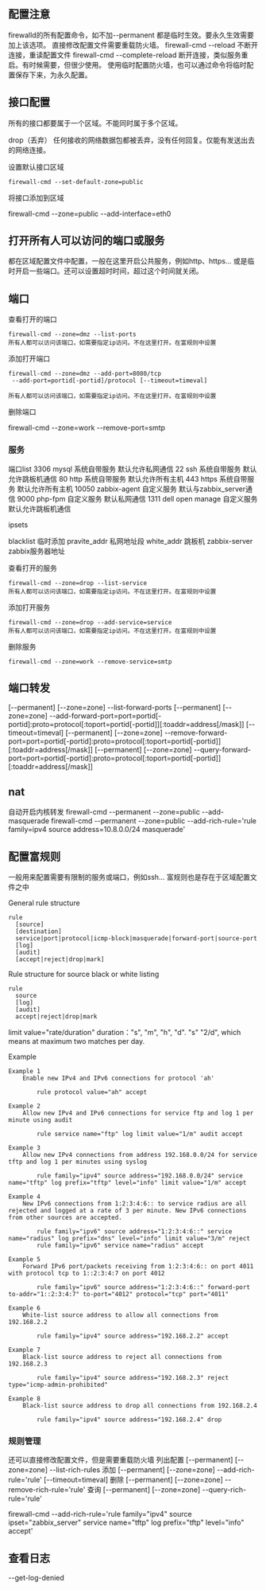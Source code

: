 ## 配置注意

firewalld的所有配置命令，如不加--permanent 都是临时生效。要永久生效需要加上该选项。
直接修改配置文件需要重载防火墙。
  firewall-cmd --reload   不断开连接，重读配置文件
  firewall-cmd --complete-reload  断开连接，类似服务重启。有时候需要，但很少使用。
使用临时配置防火墙，也可以通过命令将临时配置保存下来，为永久配置。

## 接口配置

所有的接口都要属于一个区域。不能同时属于多个区域。

drop（丢弃）
任何接收的网络数据包都被丢弃，没有任何回复。仅能有发送出去的网络连接。

设置默认接口区域

	firewall-cmd --set-default-zone=public

将接口添加到区域

  firewall-cmd --zone=public --add-interface=eth0

## 打开所有人可以访问的端口或服务

都在区域配置文件中配置，一般在这里开启公共服务，例如http、https...
或是临时开启一些端口。还可以设置超时时间，超过这个时间就关闭。

## 端口

  查看打开的端口

    firewall-cmd --zone=dmz --list-ports
    所有人都可以访问该端口，如需要指定ip访问。不在这里打开。在富规则中设置

  添加打开端口

    firewall-cmd --zone=dmz --add-port=8080/tcp
     --add-port=portid[-portid]/protocol [--timeout=timeval]

    所有人都可以访问该端口，如需要指定ip访问。不在这里打开。在富规则中设置

  删除端口

  firewall-cmd --zone=work --remove-port=smtp

### 服务

端口list
	3306  mysql    系统自带服务   默认允许私网通信
	22    ssh      系统自带服务		默认允许跳板机通信
	80		http		 系统自带服务   默认允许所有主机
	443		https		 系统自带服务   默认允许所有主机
	10050 zabbix-agent   自定义服务  默认与zabbix_server通信
	9000  php-fpm				 自定义服务  默认私网通信
	1311  dell open manage  自定义服务   默认允许跳板机通信

ipsets

blacklist
  临时添加
pravite_addr
  私网地址段
white_addr
  跳板机
zabbix-server
  zabbix服务器地址




  查看打开的服务

    firewall-cmd --zone=drop --list-service
    所有人都可以访问该端口，如需要指定ip访问。不在这里打开。在富规则中设置

  添加打开服务

    firewall-cmd --zone=drop --add-service=service
    所有人都可以访问该端口，如需要指定ip访问。不在这里打开。在富规则中设置

  删除服务

    firewall-cmd --zone=work --remove-service=smtp

## 端口转发

  [--permanent] [--zone=zone] --list-forward-ports
  [--permanent] [--zone=zone] --add-forward-port=port=portid[-portid]:proto=protocol[:toport=portid[-portid]][:toaddr=address[/mask]] [--timeout=timeval]
  [--permanent] [--zone=zone] --remove-forward-port=port=portid[-portid]:proto=protocol[:toport=portid[-portid]][:toaddr=address[/mask]]
  [--permanent] [--zone=zone] --query-forward-port=port=portid[-portid]:proto=protocol[:toport=portid[-portid]][:toaddr=address[/mask]]



## nat

  自动开启内核转发
  firewall-cmd --permanent --zone=public --add-masquerade
  firewall-cmd --permanent --zone=public --add-rich-rule='rule family=ipv4 source address=10.8.0.0/24 masquerade'

## 配置富规则

一般用来配置需要有限制的服务或端口，例如ssh...
富规则也是存在于区域配置文件之中

General rule structure

    rule
      [source]
      [destination]
      service|port|protocol|icmp-block|masquerade|forward-port|source-port
      [log]
      [audit]
      [accept|reject|drop|mark]

Rule structure for source black or white listing

    rule
      source
      [log]
      [audit]
      accept|reject|drop|mark

limit value="rate/duration"      duration："s", "m", "h", "d". "s"
"2/d", which means at maximum two matches per day.


Example

    Example 1
        Enable new IPv4 and IPv6 connections for protocol 'ah'

            rule protocol value="ah" accept

    Example 2
        Allow new IPv4 and IPv6 connections for service ftp and log 1 per minute using audit

            rule service name="ftp" log limit value="1/m" audit accept

    Example 3
        Allow new IPv4 connections from address 192.168.0.0/24 for service tftp and log 1 per minutes using syslog

            rule family="ipv4" source address="192.168.0.0/24" service name="tftp" log prefix="tftp" level="info" limit value="1/m" accept

    Example 4
        New IPv6 connections from 1:2:3:4:6:: to service radius are all rejected and logged at a rate of 3 per minute. New IPv6 connections from other sources are accepted.

            rule family="ipv6" source address="1:2:3:4:6::" service name="radius" log prefix="dns" level="info" limit value="3/m" reject
            rule family="ipv6" service name="radius" accept

    Example 5
        Forward IPv6 port/packets receiving from 1:2:3:4:6:: on port 4011 with protocol tcp to 1::2:3:4:7 on port 4012

            rule family="ipv6" source address="1:2:3:4:6::" forward-port to-addr="1::2:3:4:7" to-port="4012" protocol="tcp" port="4011"

    Example 6
        White-list source address to allow all connections from 192.168.2.2

            rule family="ipv4" source address="192.168.2.2" accept

    Example 7
        Black-list source address to reject all connections from 192.168.2.3

            rule family="ipv4" source address="192.168.2.3" reject type="icmp-admin-prohibited"

    Example 8
        Black-list source address to drop all connections from 192.168.2.4

            rule family="ipv4" source address="192.168.2.4" drop


### 规则管理

还可以直接修改配置文件，但是需要重载防火墙
列出配置
[--permanent] [--zone=zone] --list-rich-rules
添加
[--permanent] [--zone=zone] --add-rich-rule='rule' [--timeout=timeval]
删除
[--permanent] [--zone=zone] --remove-rich-rule='rule'
查询
[--permanent] [--zone=zone] --query-rich-rule='rule'

firewall-cmd --add-rich-rule='rule family="ipv4" source ipset="zabbix_server" service name="tftp" log prefix="tftp" level="info" accept'

## 查看日志

--get-log-denied
